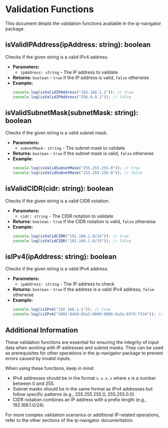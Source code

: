 # Validation Functions

This document details the validation functions available in the ip-navigator package.

## isValidIPAddress(ipAddress: string): boolean

Checks if the given string is a valid IPv4 address.

- **Parameters:**
  - `ipAddress: string` - The IP address to validate
- **Returns:** `boolean` - `true` if the IP address is valid, `false` otherwise
- **Example:**
  ```typescript
  console.log(isValidIPAddress("192.168.1.1")); // true
  console.log(isValidIPAddress("256.0.0.1")); // false
  ```

## isValidSubnetMask(subnetMask: string): boolean

Checks if the given string is a valid subnet mask.

- **Parameters:**
  - `subnetMask: string` - The subnet mask to validate
- **Returns:** `boolean` - `true` if the subnet mask is valid, `false` otherwise
- **Example:**
  ```typescript
  console.log(isValidSubnetMask("255.255.255.0")); // true
  console.log(isValidSubnetMask("255.255.256.0")); // false
  ```

## isValidCIDR(cidr: string): boolean

Checks if the given string is a valid CIDR notation.

- **Parameters:**
  - `cidr: string` - The CIDR notation to validate
- **Returns:** `boolean` - `true` if the CIDR notation is valid, `false` otherwise
- **Example:**
  ```typescript
  console.log(isValidCIDR("192.168.1.0/24")); // true
  console.log(isValidCIDR("192.168.1.0/33")); // false
  ```

## isIPv4(ipAddress: string): boolean

Checks if the given string is a valid IPv4 address.

- **Parameters:**
  - `ipAddress: string` - The IP address to check
- **Returns:** `boolean` - `true` if the address is a valid IPv4 address, `false` otherwise
- **Example:**
  ```typescript
  console.log(isIPv4("192.168.1.1")); // true
  console.log(isIPv4("2001:0db8:85a3:0000:0000:8a2e:0370:7334")); // false
  ```

## Additional Information

These validation functions are essential for ensuring the integrity of input data when working with IP addresses and subnet masks. They can be used as prerequisites for other operations in the ip-navigator package to prevent errors caused by invalid inputs.

When using these functions, keep in mind:

- IPv4 addresses should be in the format `x.x.x.x` where x is a number between 0 and 255.
- Subnet masks should be in the same format as IPv4 addresses but follow specific patterns (e.g., 255.255.255.0, 255.255.0.0).
- CIDR notation combines an IP address with a prefix length (e.g., 192.168.1.0/24).

For more complex validation scenarios or additional IP-related operations, refer to the other sections of the ip-navigator documentation.
